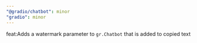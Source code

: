 ```yaml
---
"@gradio/chatbot": minor
"gradio": minor
---
```


feat:Adds a watermark parameter to `gr.Chatbot` that is added to copied text
